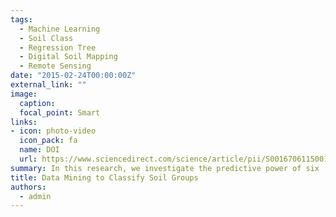 ```yaml
---
tags:
  - Machine Learning
  - Soil Class
  - Regression Tree
  - Digital Soil Mapping
  - Remote Sensing
date: "2015-02-24T00:00:00Z"
external_link: ""
image:
  caption: 
  focal_point: Smart
links:
- icon: photo-video
  icon_pack: fa
  name: DOI
  url: https://www.sciencedirect.com/science/article/pii/S0016706115001147
summary: In this research, we investigate the predictive power of six  data mining classifiers to estimate USDA soil groups. Our results showed that no improvement was obtained in prediction accuracy of DTA algorithm with minimizing taxonomic distance compared to minimizing misclassification error. 
title: Data Mining to Classify Soil Groups
authors: 
  - admin
---
```


